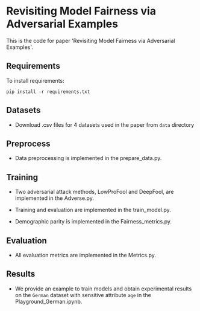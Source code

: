 
# Revisiting Model Fairness via Adversarial Examples

This is the code for paper 'Revisiting Model Fairness via Adversarial Examples'. 


## Requirements

To install requirements:

```setup
pip install -r requirements.txt
```

## Datasets
- Download .csv files for 4 datasets used in the paper from `data` directory

## Preprocess
- Data preprocessing is implemented in the prepare_data.py.

## Training
- Two adversarial attack methods, LowProFool and DeepFool, are implemented in the Adverse.py.

- Training and evaluation are implemented in the train_model.py.

- Demographic parity is implemented in the Fairness_metrics.py.

## Evaluation
- All evaluation metrics are implemented in the Metrics.py.


## Results
- We provide an example to train models and obtain experimental results on the `German` dataset with sensitive attribute `age` in the Playground_German.ipynb.
